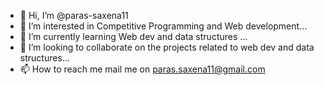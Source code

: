 - 👋 Hi, I’m @paras-saxena11
- 👀 I’m interested in Competitive Programming and Web development...
- 🌱 I’m currently learning Web dev and data structures  ...
- 💞️ I’m looking to collaborate on the projects related to web dev and data structures...
- 📫 How to reach me mail me on paras.saxena11@gmail.com

<!---
paras-saxena11/paras-saxena11 is a ✨ special ✨ repository because its `README.md` (this file) appears on your GitHub profile.
You can click the Preview link to take a look at your changes.
--->
